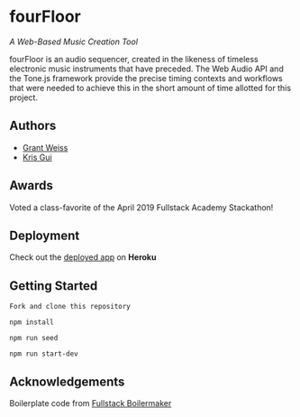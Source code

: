 # fourFloor

_A Web-Based Music Creation Tool_

fourFloor is an audio sequencer, created in the likeness of timeless electronic music instruments that have preceded. The Web Audio API and the Tone.js framework provide the precise timing contexts and workflows that were needed to achieve this in the short amount of time allotted for this project.

## Authors

- [Grant Weiss](https://github.com/grantweiss)
- [Kris Gui](https://github.com/KrisGui)

## Awards

Voted a class-favorite of the April 2019 Fullstack Academy Stackathon!

## Deployment

Check out the [deployed app](https://four-floor.herokuapp.com/) on **Heroku**

## Getting Started

`Fork and clone this repository`

`npm install`

`npm run seed`

`npm run start-dev`

## Acknowledgements

Boilerplate code from [Fullstack Boilermaker](https://github.com/FullstackAcademy/boilermaker)
